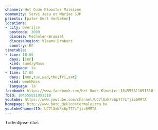 ```yaml
---
channel: Het Oude Klooster Maleizen
community: Servi Jesu et Mariae SJM
priests: [pater Gert Verbeken]
locations:
- city: Overijse
  postcode: 3090
  diocese: Mechelen-Brussel
  dioceseRegion: Vlaams Brabant
  country: BE
timetable:
- time: 10:00
  days: [sun]
  kind: sundayMass
  language: la
- time: 17:00
  days: [mon,tue,wed,thu,fri,sat]
  kind: weekMass
  language: la    
facebook: https://www.facebook.com/Het-Oude-Klooster-104555811051318
fbid: 104555811051318
youtube: https://www.youtube.com/channel/UC7lUxNFc6p777LTjiz6MMTA
homepage: http://www.hetoudekloostermaleizen.be
youtubeChannelID: UC7lUxNFc6p777LTjiz6MMTA
---
```

Tridentijnse ritus
